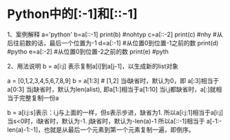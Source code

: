 # Python中的[:-1]和[::-1]

1、案例解释
a='python'
b=a[::-1]
print(b) #nohtyp
c=a[::-2]
print(c) #nhy
\#从后往前数的话，最后一个位置为-1
d=a[:-1] #从位置0到位置-1之前的数
print(d) #pytho
e=a[:-2] #从位置0到位置-2之前的数
print(e) #pyth


2、用法说明
b = a[i:j]  表示复制a[i]到a[j-1]，以生成新的list对象

a = [0,1,2,3,4,5,6,7,8,9]
b = a[1:3]  # [1,2]
当i缺省时，默认为0，即 a[:3]相当于 a[0:3]
当j缺省时，默认为len(alist), 即a[1:]相当于a[1:10]
当i,j都缺省时，a[:]就相当于完整复制一份a

b = a[i:j:s]表示：i,j与上面的一样，但s表示步进，缺省为1.
所以a[i:j:1]相当于a[i:j]
当s<0时，i缺省时，默认为-1. j缺省时，默认为-len(a)-1
所以a[::-1]相当于 a[-1:-len(a)-1:-1]，也就是从最后一个元素到第一个元素复制一遍，即倒序。